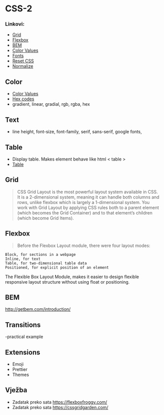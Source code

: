 # CSS-2


### Linkovi:

- <a href="https://www.youtube.com/watch?v=9zBsdzdE4sM&t=311s">Grid</a>
- <a href="https://www.youtube.com/watch?v=fYq5PXgSsbE">Flexbox</a>
- <a href="http://getbem.com/introduction/">BEM</a>
- <a href="https://www.w3schools.com/cssref/css_colors_legal.asp">Color Values</a>
- <a href="https://www.w3schools.com/css/css_font.asp">Fonts</a>
- <a href="https://meyerweb.com/eric/tools/css/reset/">Reset CSS</a>
- <a href="https://necolas.github.io/normalize.css/">Normalize</a>

## Color
- <a href="https://www.w3schools.com/cssref/css_colors_legal.asp">Color Values</a>
- <a href="https://www.w3schools.com/colors/colors_hexadecimal.asp">Hex codes</a>
- gradient, linear, gradial, rgb, rgba, hex

## Text
- line height, font-size, font-family, serif, sans-serif, google fonts, 

## Table

- Display table. Makes element behave like html < table >
- <a href="https://colintoh.com/blog/display-table-anti-hero">Table</a>

## Grid
> CSS Grid Layout is the most powerful layout system available in CSS. It is a 2-dimensional system, meaning it can handle both columns and rows, unlike flexbox which is largely a 1-dimensional system. You work with Grid Layout by applying CSS rules both to a parent element (which becomes the Grid Container) and to that element’s children (which become Grid Items).

## Flexbox
> Before the Flexbox Layout module, there were four layout modes:

    Block, for sections in a webpage
    Inline, for text
    Table, for two-dimensional table data
    Positioned, for explicit position of an element

The Flexible Box Layout Module, makes it easier to design flexible responsive layout structure without using float or positioning.

## BEM
http://getbem.com/introduction/

## Transitions
-practical example

## Extensions
  - Emoji
  - Prettier
  - Themes

## Vježba
- Zadatak preko sata https://flexboxfroggy.com/
- Zadatak preko sata https://cssgridgarden.com/
